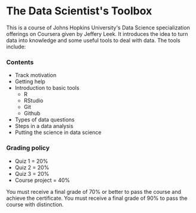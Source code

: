 The Data Scientist's Toolbox
============================

This is a course of Johns Hopkins University's Data Science specialization offerings on Coursera given by Jeffery Leek. It introduces the idea to turn data into knowledge and some useful tools to deal with data. The tools include:

### Contents

- Track motivation
- Getting help
- Introduction to basic tools
  - R
  - RStudio
  - Git
  - Github
- Types of data questions
- Steps in a data analysis
- Putting the science in data science

### Grading policy

- Quiz 1 = 20%
- Quiz 2 = 20%
- Quiz 3 = 20%
- Course project = 40%

You must receive a final grade of 70% or better to pass the course and achieve the certificate. You must receive a final grade of 90% to pass the course with distinction.
